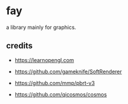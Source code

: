 # fay

a library mainly for graphics.

## credits

- https://learnopengl.com

- https://github.com/gameknife/SoftRenderer

- https://github.com/mmp/pbrt-v3

- https://github.com/qicosmos/cosmos
